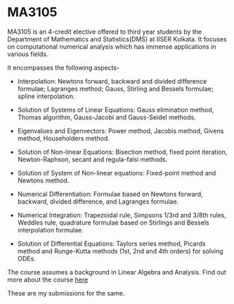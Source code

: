 # MA3105
MA3105 is an 4-credit elective offered to third year students by the Department of Mathematics and Statistics(DMS) at IISER Kolkata. It focuses on computational numerical analysis which has immense applications in various fields. 

It encompasses the following aspects-

- Interpolation: Newtons forward, backward and divided difference formulae; Lagranges method; Gauss, Stirling and Bessels formulae; spline interpolation.

- Solution of Systems of Linear Equations: Gauss elimination method, Thomas algorithm, Gauss-Jacobi and Gauss-Seidel methods.

- Eigenvalues and Eigenvectors: Power method, Jacobis method, Givens method, Householders method.

- Solution of Non-linear Equations: Bisection method, fixed point iteration, Newton-Raphson, secant and regula-falsi methods.

- Solution of System of Non-linear equations: Fixed-point method and Newtons method.

- Numerical Differentiation: Formulae based on Newtons forward, backward, divided difference, and Lagranges formulae.

- Numerical Integration: Trapezoidal rule, Simpsons 1/3rd and 3/8th rules, Weddles rule, quadrature formulae based on Stirlings and Bessels interpolation formulae.

- Solution of Differential Equations: Taylors series method, Picards method and Runge-Kutta methods (1st, 2nd and 4th orders) for solving ODEs.

The course assumes a background in Linear Algebra and Analysis. Find out more about the course [here](https://www.iiserkol.ac.in/teaching-plan/course/2020/Autumn/MA3105/)

These are my submissions for the same.

